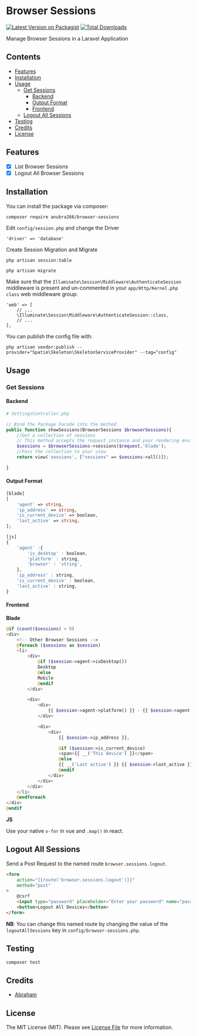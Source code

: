 # Browser Sessions

[![Latest Version on Packagist](https://img.shields.io/packagist/v/anubra266/browser-sessions.svg?style=flat-square)](https://packagist.org/packages/anubra266/browser-sessions)
[![Total Downloads](https://img.shields.io/packagist/dt/anubra266/browser-sessions.svg?style=flat-square)](https://packagist.org/packages/anubra266/browser-sessions)

Manage Browser Sessions in a Laravel Application

## Contents

-   [Features](#Features)
-   [Installation](#installation)
-   [Usage](#Usage)
    -   [Get Sessions](#Get-Sessions)
        -   [Backend](#Backend)
        -   [Output Format](#Output-Format)
        -   [Frontend](#Frontend)
    -   [Logout All Sessions](#Logout-All-Sessions)
-   [Testing](#Testing)
-   [Credits](#Credits)
-   [License](#License)

## Features

-   [x] List Browser Sessions
-   [x] Logout All Browser Sessions

## Installation

You can install the package via composer:

```bash
composer require anubra266/browser-sessions
```

Edit `config/session.php` and change the Driver

```
'driver' => 'database'
```

Create Session Migration and Migrate

```
php artisan session:table

php artisan migrate
```

Make sure that the `Illuminate\Session\Middleware\AuthenticateSession` middleware is present and un-commented in your `app/Http/Kernel.php class` web middleware group:

```
'web' => [
    // ...
    \Illuminate\Session\Middleware\AuthenticateSession::class,
    // ...
],
```

You can publish the config file with:

```
php artisan vendor:publish --provider="Spatie\Skeleton\SkeletonServiceProvider" --tag="config"
```

## Usage

### Get Sessions

#### **Backend**

```php
# SettingsController.php

// Bind the Package Facade into the method
public function showSessions(BrowserSessions $browserSessions){
    //Get a collection of sessions
    // This method accepts the request instance and your rendering environment. i.e.  "js" or "blade"
    $sessions = $browserSessions->sessions($request,'blade');
    //Pass the collection to your view
    return view('sessions', ["sessions" => $sessions->all()]);

}
```

#### **Output Format**

```php
[blade]
[
    'agent' => string,
    'ip_address' => string,
    'is_current_device' => boolean,
    'last_active' => string,
];
```

```js
[js]
{
    'agent' :{
        'is_desktop' : boolean,
        'platform' : string,
        'browser' : 'string',
    },
    'ip_address' : string,
    'is_current_device' : boolean,
    'last_active' : string,
}
```

#### **Frontend**

**Blade**

```php
@if (count($sessions) > 0)
<div>
    <!-- Other Browser Sessions -->
    @foreach ($sessions as $session)
    <li>
        <div>
            @if ($session->agent->isDesktop())
            Desktop
            @else
            Mobile
            @endif
        </div>

        <div>
            <div>
                {{ $session->agent->platform() }} - {{ $session->agent->browser() }}
            </div>

            <div>
                <div>
                    {{ $session->ip_address }},

                    @if ($session->is_current_device)
                    <span>{{ __('This device') }}</span>
                    @else
                    {{ __('Last active') }} {{ $session->last_active }}
                    @endif
                </div>
            </div>
        </div>
    </li>
    @endforeach
</div>
@endif
```

**JS**

Use your native `v-for` in vue and `.map()` in react.

## Logout All Sessions

Send a Post Request to the named route `browser.sessions.logout`.

```html
<form
    action="{{route('browser.sessions.logout')}}"
    method="post"
>
    @csrf
    <input type="password" placeholder="Enter your password" name="password" />
    <button>Logout All Devices</button>
</form>
```

**NB**: You can change this named route by changing the value of the `logoutAllSessions` key in `config/browser-sessions.php`.

## Testing

```bash
composer test
```

## Credits

-   [Abraham](https://github.com/Abraham)

## License

The MIT License (MIT). Please see [License File](LICENSE.md) for more information.
